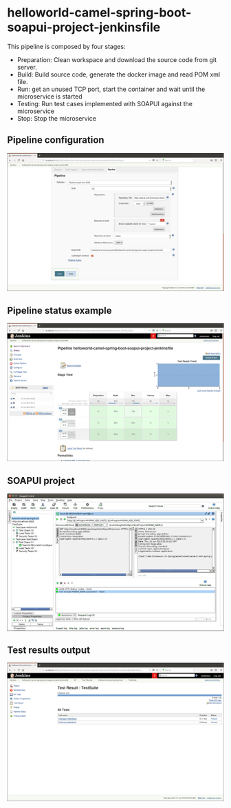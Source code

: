 # helloworld-camel-spring-boot-soapui-project-jenkinsfile
This pipeline is composed by four stages:
- Preparation: Clean workspace and download the source code from git server.
- Build: Build source code, generate the docker image and read POM xml file.
- Run: get an unused TCP port, start the container and wait until the microservice is started
- Testing: Run test cases implemented with SOAPUI against the microservice
- Stop: Stop the microservice

## Pipeline configuration
![alt tag](pipeline_configuration.png)

## Pipeline status example
![alt tag](pipeline_status.png)

## SOAPUI project
![alt tag](soapui-project.png)

## Test results output
![alt tag](pipeline_test_result.png)
